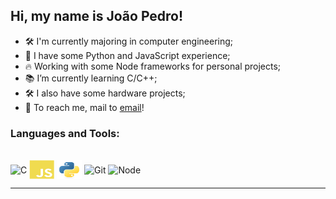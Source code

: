 ## Hi, my name is João Pedro!

* 🛠 I'm currently majoring in computer engineering;
* 🎯 I have some Python and JavaScript experience;
* 🔥 Working with some Node frameworks for personal projects;
* 📚 I’m currently learning C/C++;
* 🛠️ I also have some hardware projects; 
* 📲 To reach me, mail to [email](mailto:mellojp.dev@gmail.com)!

<h3><strong>Languages and Tools:</strong></h3>

<div style="display: inline_block" id="languages"><br>
  <img align="center" alt="C" height="30" width="40" src="https://cdn.jsdelivr.net/gh/devicons/devicon@latest/icons/c/c-original.svg" />
  <img align="center" alt="Js" height="30" width="40" src="https://raw.githubusercontent.com/devicons/devicon/master/icons/javascript/javascript-plain.svg"/>
  <img align="center" alt="Python" height="30" width="40" src="https://raw.githubusercontent.com/devicons/devicon/master/icons/python/python-original.svg"/>
  <img align="center" alt="Git" height="30" width="40" src="https://cdn.jsdelivr.net/gh/devicons/devicon/icons/git/git-original.svg"/>
  <img align="center" alt="Node" height="30" width="40" src="https://cdn.jsdelivr.net/gh/devicons/devicon@latest/icons/nodejs/nodejs-original-wordmark.svg" />
</div>
<hr>  
